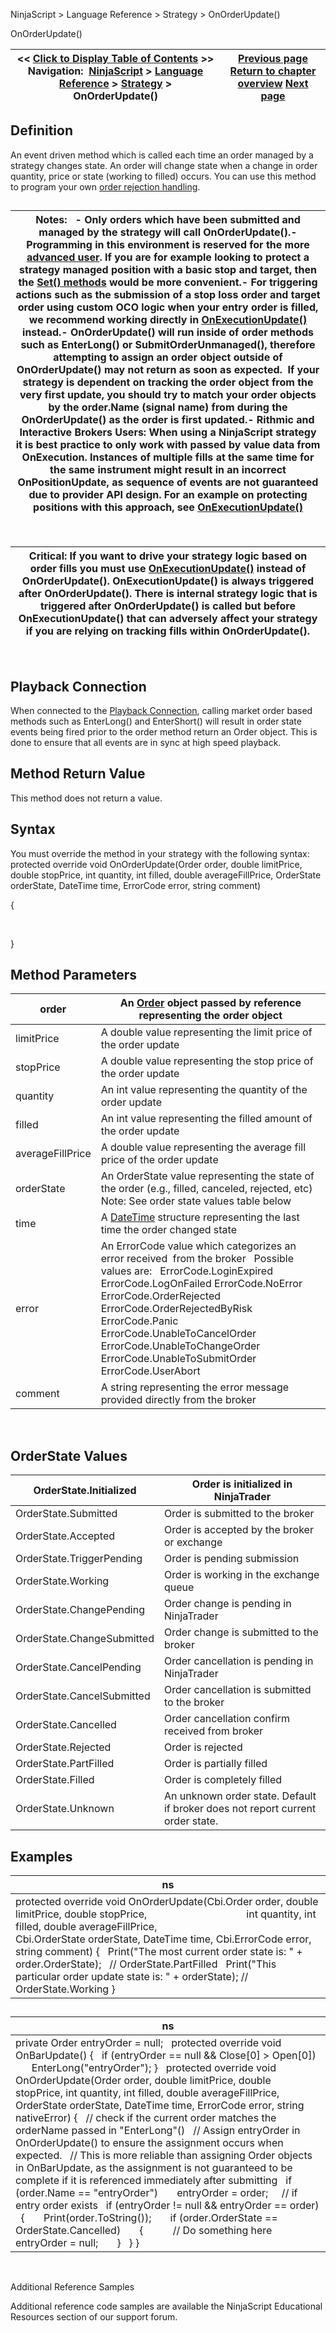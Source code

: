 ﻿
NinjaScript > Language Reference > Strategy > OnOrderUpdate()

OnOrderUpdate()

| << [Click to Display Table of Contents](onorderupdate.md) >> **Navigation:**     [NinjaScript](ninjascript.md) > [Language Reference](language_reference_wip.md) > [Strategy](strategy.md) > OnOrderUpdate() | [Previous page](onordertrace.md) [Return to chapter overview](strategy.md) [Next page](onpositionupdate.md) |
| --- | --- |
## Definition
An event driven method which is called each time an order managed by a strategy changes state. An order will change state when a change in order quantity, price or state (working to filled) occurs. You can use this method to program your own [order rejection handling](realtimeerrorhandling.md).
## 

| Notes:   - Only orders which have been submitted and managed by the strategy will call OnOrderUpdate().- Programming in this environment is reserved for the more [advanced user](advanced_order_handling.md). If you are for example looking to protect a strategy managed position with a basic stop and target, then the [Set() methods](managed_approach.md) would be more convenient.- For triggering actions such as the submission of a stop loss order and target order using custom OCO logic when your entry order is filled, we recommend working directly in [OnExecutionUpdate()](onexecutionupdate.md) instead.- OnOrderUpdate() will run inside of order methods such as EnterLong() or SubmitOrderUnmanaged(), therefore attempting to assign an order object outside of OnOrderUpdate() may not return as soon as expected.  If your strategy is dependent on tracking the order object from the very first update, you should try to match your order objects by the order.Name (signal name) from during the OnOrderUpdate() as the order is first updated.- Rithmic and Interactive Brokers Users: When using a NinjaScript strategy it is best practice to only work with passed by value data from OnExecution. Instances of multiple fills at the same time for the same instrument might result in an incorrect OnPositionUpdate, as sequence of events are not guaranteed due to provider API design. For an example on protecting positions with this approach, see [OnExecutionUpdate()](onexecutionupdate.md) |
| --- |
 

| Critical: If you want to drive your strategy logic based on order fills you must use [OnExecutionUpdate()](onexecutionupdate.md) instead of OnOrderUpdate(). OnExecutionUpdate() is always triggered after OnOrderUpdate(). There is internal strategy logic that is triggered after OnOrderUpdate() is called but before OnExecutionUpdate() that can adversely affect your strategy if you are relying on tracking fills within OnOrderUpdate(). |
| --- |
 
## Playback Connection
When connected to the [Playback Connection](playback_connection.md), calling market order based methods such as EnterLong() and EnterShort() will result in order state events being fired prior to the order method return an Order object. This is done to ensure that all events are in sync at high speed playback.
 
## Method Return Value
This method does not return a value.
 
## Syntax 
You must override the method in your strategy with the following syntax:
 
protected override void OnOrderUpdate(Order order, double limitPrice, double stopPrice, int quantity, int filled, double averageFillPrice, OrderState orderState, DateTime time, ErrorCode error, string comment)  

{  

   

}
 
## Method Parameters

| order | An [Order](order.md) object passed by reference representing the order object |
| --- | --- |
| limitPrice | A double value representing the limit price of the order update |
| stopPrice | A double value representing the stop price of the order update |
| quantity | An int value representing the quantity of the order update |
| filled | An int value representing the filled amount of the order update |
| averageFillPrice | A double value representing the average fill price of the order update |
| orderState | An OrderState value representing the state of the order (e.g., filled, canceled, rejected, etc)   Note: See order state values table below |
| time | A [DateTime](http://msdn2.microsoft.com/en-us/library/system.datetime.aspx) structure representing the last time the order changed state |
| error | An ErrorCode value which categorizes an error received  from the broker   Possible values are:   ErrorCode.LoginExpired ErrorCode.LogOnFailed ErrorCode.NoError ErrorCode.OrderRejected ErrorCode.OrderRejectedByRisk ErrorCode.Panic ErrorCode.UnableToCancelOrder ErrorCode.UnableToChangeOrder ErrorCode.UnableToSubmitOrder ErrorCode.UserAbort |
| comment | A string representing the error message provided directly from the broker |
 
## OrderState Values

| OrderState.Initialized | Order is initialized in NinjaTrader |
| --- | --- |
| OrderState.Submitted | Order is submitted to the broker |
| OrderState.Accepted | Order is accepted by the broker or exchange |
| OrderState.TriggerPending | Order is pending submission |
| OrderState.Working | Order is working in the exchange queue |
| OrderState.ChangePending | Order change is pending in NinjaTrader |
| OrderState.ChangeSubmitted | Order change is submitted to the broker |
| OrderState.CancelPending | Order cancellation is pending in NinjaTrader |
| OrderState.CancelSubmitted | Order cancellation is submitted to the broker |
| OrderState.Cancelled | Order cancellation confirm received from broker |
| OrderState.Rejected | Order is rejected |
| OrderState.PartFilled | Order is partially filled |
| OrderState.Filled | Order is completely filled |
| OrderState.Unknown | An unknown order state. Default if broker does not report current order state. |

## Examples

| ns |
| --- |
| protected override void OnOrderUpdate(Cbi.Order order, double limitPrice, double stopPrice,                                      int quantity, int filled, double averageFillPrice,                                      Cbi.OrderState orderState, DateTime time, Cbi.ErrorCode error, string comment) {    Print("The most current order state is: " + order.OrderState);   // OrderState.PartFilled    Print("This particular order update state is: " + orderState); // OrderState.Working } |
## 
## 

| ns |
| --- |
| private Order entryOrder = null;   protected override void OnBarUpdate() {    if (entryOrder == null && Close[0] > Open[0])        EnterLong("entryOrder"); }   protected override void OnOrderUpdate(Order order, double limitPrice, double stopPrice, int quantity, int filled, double averageFillPrice, OrderState orderState, DateTime time, ErrorCode error, string nativeError) {    // check if the current order matches the orderName passed in "EnterLong"()    // Assign entryOrder in OnOrderUpdate() to ensure the assignment occurs when expected.    // This is more reliable than assigning Order objects in OnBarUpdate, as the assignment is not guaranteed to be complete if it is referenced immediately after submitting    if (order.Name == "entryOrder")        entryOrder = order;      // if entry order exists    if (entryOrder != null && entryOrder == order)    {        Print(order.ToString());        if (order.OrderState == OrderState.Cancelled)        {            // Do something here            entryOrder = null;        }    } } |
   

Additional Reference Samples  

Additional reference code samples are available the NinjaScript Educational Resources section of our support forum.

